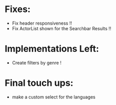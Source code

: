 <h1>Fixes:</h1>

- Fix header responsiveness !!
- Fix ActorList shown for the Searchbar Results !!

<h1>Implementations Left:</h1>

- Create filters by genre !

<h1>Final touch ups:</h1>

- make a custom select for the languages
